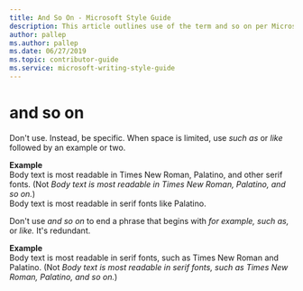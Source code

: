 ```yaml
---
title: And So On - Microsoft Style Guide
description: This article outlines use of the term and so on per Microsoft style guidelines, with examples.
author: pallep
ms.author: pallep
ms.date: 06/27/2019
ms.topic: contributor-guide
ms.service: microsoft-writing-style-guide
---
```


# and so on

Don't use. Instead, be specific. When space is limited, use *such as* or *like* followed by an example or two.

**Example**  
Body text is most readable in Times New Roman, Palatino, and other serif fonts. (Not *Body text is most readable in Times New Roman, Palatino, and so on.*)  
Body text is most readable in serif fonts like Palatino.  

Don't use *and so on* to end a phrase that begins with *for example, such as,* or *like.* It's redundant.

**Example**  
Body text is most readable in serif fonts, such as Times New Roman and Palatino. (Not *Body text is most readable in serif fonts, such as Times New Roman, Palatino, and so on.*)
